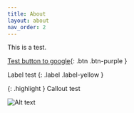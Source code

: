 ```yaml
---
title: About
layout: about
nav_order: 2
---
```


This is a test.

[Test button to google](https://google.com){: .btn .btn-purple }

Label test
{: .label .label-yellow }


{: .highlight }
Callout test



![Alt text](https://neuroqual.org/assets/affils.png)
